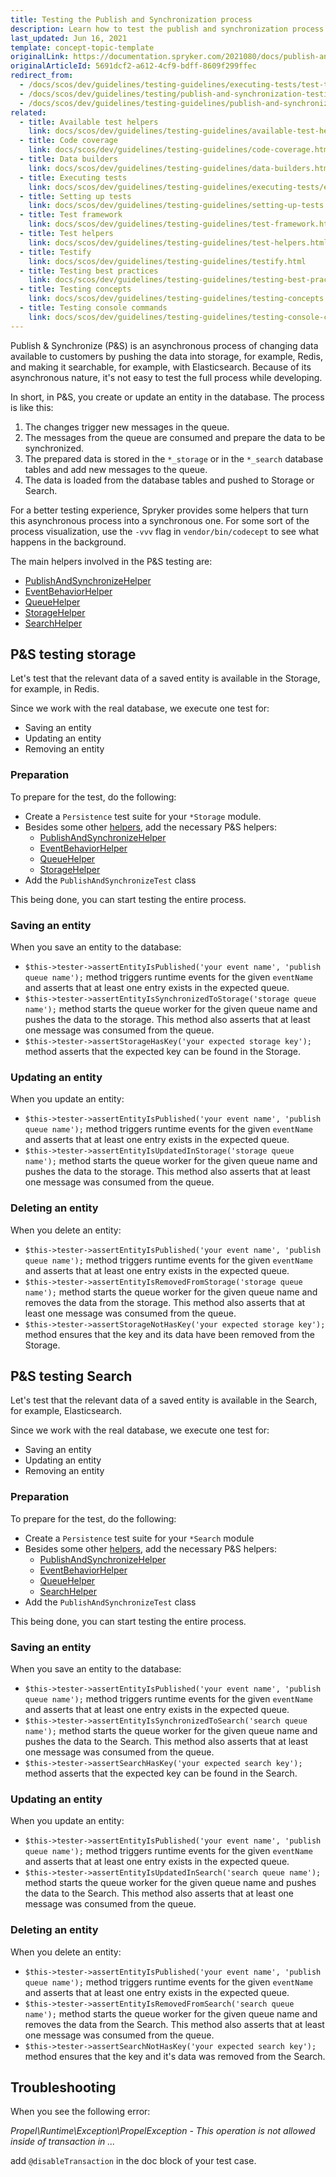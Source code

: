 ```yaml
---
title: Testing the Publish and Synchronization process
description: Learn how to test the publish and synchronization process with this helpful guide for your Spryker based projects.
last_updated: Jun 16, 2021
template: concept-topic-template
originalLink: https://documentation.spryker.com/2021080/docs/publish-and-synchronization-testing
originalArticleId: 5691dcf2-a612-4cf9-bdff-8609f299ffec
redirect_from:
  - /docs/scos/dev/guidelines/testing-guidelines/executing-tests/test-the-publish-and-synchronization-process.html
  - /docs/scos/dev/guidelines/testing/publish-and-synchronization-testing.html
  - /docs/scos/dev/guidelines/testing-guidelines/publish-and-synchronization-testing.html
related:
  - title: Available test helpers
    link: docs/scos/dev/guidelines/testing-guidelines/available-test-helpers.html
  - title: Code coverage
    link: docs/scos/dev/guidelines/testing-guidelines/code-coverage.html
  - title: Data builders
    link: docs/scos/dev/guidelines/testing-guidelines/data-builders.html
  - title: Executing tests
    link: docs/scos/dev/guidelines/testing-guidelines/executing-tests/executing-tests.html
  - title: Setting up tests
    link: docs/scos/dev/guidelines/testing-guidelines/setting-up-tests.html
  - title: Test framework
    link: docs/scos/dev/guidelines/testing-guidelines/test-framework.html
  - title: Test helpers
    link: docs/scos/dev/guidelines/testing-guidelines/test-helpers.html
  - title: Testify
    link: docs/scos/dev/guidelines/testing-guidelines/testify.html
  - title: Testing best practices
    link: docs/scos/dev/guidelines/testing-guidelines/testing-best-practices.html
  - title: Testing concepts
    link: docs/scos/dev/guidelines/testing-guidelines/testing-concepts.html
  - title: Testing console commands
    link: docs/scos/dev/guidelines/testing-guidelines/testing-console-commands.html
---
```


Publish & Synchronize (P&S) is an asynchronous process of changing data available to customers by pushing the data into storage, for example, Redis, and making it searchable, for example, with Elasticsearch. Because of its asynchronous nature, it's not easy to test the full process while developing.

In short, in P&S, you create or update an entity in the database. The process is like this:

1. The changes trigger new messages in the queue.
2. The messages from the queue are consumed and prepare the data to be synchronized.
3. The prepared data is stored in the `*_storage` or in the `*_search` database tables and add new messages to the queue.
4. The data is loaded from the database tables and pushed to Storage or Search.

For a better testing experience, Spryker provides some helpers that turn this asynchronous process into a synchronous one. For some sort of the process visualization, use the `-vvv` flag in `vendor/bin/codecept` to see what happens in the background.

The main helpers involved in the P&S testing are:

- [PublishAndSynchronizeHelper](/docs/dg/dev/guidelines/testing-guidelines/test-helpers/test-helpers.html#publishandsynchronizehelper)
- [EventBehaviorHelper](/docs/dg/dev/guidelines/testing-guidelines/test-helpers/test-helpers.html#eventbehaviorhelper)
- [QueueHelper](/docs/dg/dev/guidelines/testing-guidelines/test-helpers/test-helpers.html#queuehelper)
- [StorageHelper](/docs/dg/dev/guidelines/testing-guidelines/test-helpers/test-helpers.html#storagehelper)
- [SearchHelper](/docs/dg/dev/guidelines/testing-guidelines/test-helpers/test-helpers.html#searchhelper)

## P&S testing storage

Let's test that the relevant data of a saved entity is available in the Storage, for example, in Redis.

Since we work with the real database, we execute one test for:

- Saving an entity
- Updating an entity
- Removing an entity

### Preparation

To prepare for the test, do the following:

- Create a `Persistence` test suite for your `*Storage` module.
- Besides some other [helpers](/docs/dg/dev/guidelines/testing-guidelines/test-helpers/test-helpers.html), add the necessary P&S helpers:
  - [PublishAndSynchronizeHelper](/docs/dg/dev/guidelines/testing-guidelines/test-helpers/test-helpers.html#publishandsynchronizehelper)
  - [EventBehaviorHelper](/docs/dg/dev/guidelines/testing-guidelines/test-helpers/test-helpers.html#eventbehaviorhelper)
  - [QueueHelper](/docs/dg/dev/guidelines/testing-guidelines/test-helpers/test-helpers.html#queuehelper)
  - [StorageHelper](/docs/dg/dev/guidelines/testing-guidelines/test-helpers/test-helpers.html#storagehelper)
- Add the `PublishAndSynchronizeTest` class

This being done, you can start testing the entire process.

### Saving an entity

When you save an entity to the database:

- `$this->tester->assertEntityIsPublished('your event name', 'publish queue name');` method triggers runtime events for the given `eventName` and asserts that at least one entry exists in the expected queue.
- `$this->tester->assertEntityIsSynchronizedToStorage('storage queue name');` method starts the queue worker for the given queue name and pushes the data to the storage. This method also asserts that at least one message was consumed from the queue.
- `$this->tester->assertStorageHasKey('your expected storage key');` method asserts that the expected key can be found in the Storage.


### Updating an entity

When you update an entity:

- `$this->tester->assertEntityIsPublished('your event name', 'publish queue name');` method triggers runtime events for the given `eventName` and asserts that at least one entry exists in the expected queue.
- `$this->tester->assertEntityIsUpdatedInStorage('storage queue name');` method starts the queue worker for the given queue name and pushes the data to the storage. This method also asserts that at least one message was consumed from the queue.

### Deleting an entity

When you delete an entity:

- `$this->tester->assertEntityIsPublished('your event name', 'publish queue name');` method triggers runtime events for the given `eventName` and asserts that at least one entry exists in the expected queue.
- `$this->tester->assertEntityIsRemovedFromStorage('storage queue name');` method starts the queue worker for the given queue name and removes the data from the storage. This method also asserts that at least one message was consumed from the queue.
- `$this->tester->assertStorageNotHasKey('your expected storage key');` method ensures that the key and its data have been removed from the Storage.


## P&S testing Search

Let's test that the relevant data of a saved entity is available in the Search, for example, Elasticsearch.

Since we work with the real database, we execute one test for:

- Saving an entity
- Updating an entity
- Removing an entity

### Preparation

To prepare for the test, do the following:

- Create a `Persistence` test suite for your `*Search` module
- Besides some other [helpers](/docs/dg/dev/guidelines/testing-guidelines/test-helpers/test-helpers.html), add the necessary P&S helpers:
  - [PublishAndSynchronizeHelper](/docs/dg/dev/guidelines/testing-guidelines/test-helpers/test-helpers.html#publishandsynchronizehelper)
  - [EventBehaviorHelper](/docs/dg/dev/guidelines/testing-guidelines/test-helpers/test-helpers.html#eventbehaviorhelper)
  - [QueueHelper](/docs/dg/dev/guidelines/testing-guidelines/test-helpers/test-helpers.html#queuehelper)
  - [SearchHelper](/docs/dg/dev/guidelines/testing-guidelines/test-helpers/test-helpers.html#searchhelper)
- Add the `PublishAndSynchronizeTest` class

This being done, you can start testing the entire process.

### Saving an entity

When you save an entity to the database:

- `$this->tester->assertEntityIsPublished('your event name', 'publish queue name');` method triggers runtime events for the given `eventName` and asserts that at least one entry exists in the expected queue.
- `$this->tester->assertEntityIsSynchronizedToSearch('search queue name');` method starts the queue worker for the given queue name and pushes the data to the Search. This method also asserts that at least one message was consumed from the queue.
- `$this->tester->assertSearchHasKey('your expected search key');` method asserts that the expected key can be found in the Search.

### Updating an entity

When you update an entity:

- `$this->tester->assertEntityIsPublished('your event name', 'publish queue name');` method triggers runtime events for the given `eventName` and asserts that at least one entry exists in the expected queue.
- `$this->tester->assertEntityIsUpdatedInSearch('search queue name');` method starts the queue worker for the given queue name and pushes the data to the Search. This method also asserts that at least one message was consumed from the queue.

### Deleting an entity

When you delete an entity:

- `$this->tester->assertEntityIsPublished('your event name', 'publish queue name');` method triggers runtime events for the given `eventName` and asserts that at least one entry exists in the expected queue.
- `$this->tester->assertEntityIsRemovedFromSearch('search queue name');` method starts the queue worker for the given queue name and removes the data from the Search. This method also asserts that at least one message was consumed from the queue.
- `$this->tester->assertSearchNotHasKey('your expected search key');` method ensures that the key and it's data was removed from the Search.

## Troubleshooting

When you see the following error:

*Propel\Runtime\Exception\PropelException - This operation is not allowed inside of transaction in ...*

add `@disableTransaction` in the doc block of your test case.
